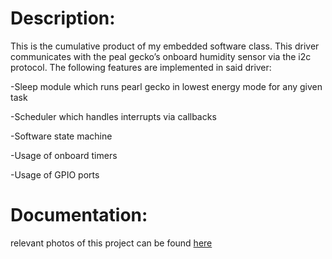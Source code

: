 
# Description:


This is the cumulative product of my embedded software class. This driver communicates with the peal gecko’s onboard humidity sensor via the i2c protocol. The following features are implemented in said driver:

-Sleep module which runs pearl gecko in lowest energy mode for any given task

-Scheduler which handles interrupts via callbacks

-Software state machine

-Usage of onboard timers

-Usage of GPIO ports






# Documentation:

relevant photos of this project can be found [here](https://github.com/O11WL1D/pearlgeckoi2cdriver/tree/main/documentation)

